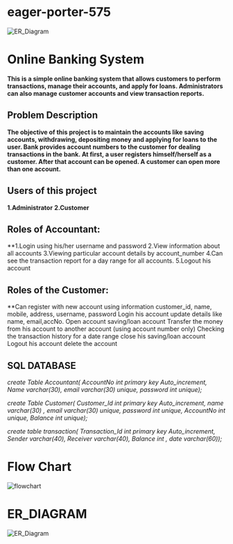 # eager-porter-575

<picture>
  <source media="(prefers-color-scheme: dark)" srcset="https://github.com/Monazir7866/eager-porter-575/blob/main/b2/logo.png">
  <source media="(prefers-color-scheme: light)" srcset="https://github.com/Monazir7866/eager-porter-575/blob/main/b2/logo.png">
  <img alt="ER_Diagram" src="https://github.com/Monazir7866/eager-porter-575/blob/main/b2/logo.png">
</picture>
 

# Online Banking System
**This is a simple online banking system that allows customers to perform transactions, manage their accounts, and apply for loans. Administrators can also manage customer accounts and view transaction reports.**

## Problem Description
**The objective of this project is to maintain the accounts like saving accounts, withdrawing, depositing money and applying for loans to the user. Bank provides account numbers to the customer for dealing transactions in the bank. At first, a user registers himself/herself as a customer. After that account can be opened. A customer can open more than one account.**

## Users of this project
**1.Administrator**
**2.Customer**

## Roles of Accountant:
**1.Login using his/her username and password
2.View information about all accounts
3.Viewing particular account details by account_number
4.Can see the transaction report for a day range for all accounts.
5.Logout his account

## Roles of the Customer:
**Can register with new account using information customer_id, name, mobile, address, username, password
Login his account
update details like name, email,accNo.
Open account saving/loan account
Transfer the money from his account to another account (using account number only)
Checking the transaction history for a date range
close his saving/loan account
Logout his account
delete the account




## SQL DATABASE

*create Table Accountant(
AccountNo int primary key Auto_increment,
Name varchar(30),
email varchar(30) unique, 
password int unique);*

*create Table Customer(
Customer_Id int primary key Auto_increment, 
name varchar(30) ,
email varchar(30) unique,
password int unique,
AccountNo int unique,
Balance int unique);*

*create table transaction(
Transaction_Id int primary key Auto_increment,
Sender varchar(40), 
Receiver varchar(40),
Balance int ,
date varchar(60));*

# Flow Chart

![flowchart](https://user-images.githubusercontent.com/70317048/221799200-50129ae4-3bb4-4669-b951-8afa21594601.png)

# ER_DIAGRAM
<picture>
  <source media="(prefers-color-scheme: dark)" srcset="https://github.com/Monazir7866/eager-porter-575/blob/main/b2/ER.png">
  <source media="(prefers-color-scheme: light)" srcset="https://github.com/Monazir7866/eager-porter-575/blob/main/b2/ER.png">
  <img alt="ER_Diagram" src="https://github.com/Monazir7866/eager-porter-575/blob/main/b2/ER.png">
</picture>


